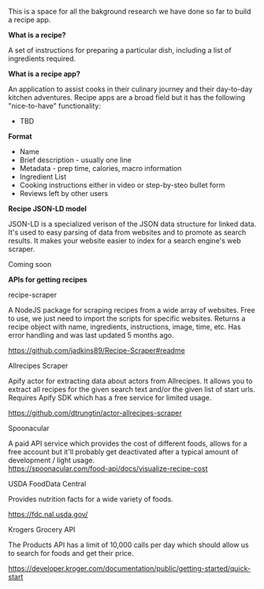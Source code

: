 This is a space for all the bakground research we have done so far to build a recipe app.

**What is a recipe?**

A set of instructions for preparing a particular dish, including a list of ingredients required.

**What is a recipe app?**

An application to assist cooks in their culinary journey and their day-to-day kitchen adventures.
Recipe apps are a broad field but it has the following "nice-to-have" functionality:
- TBD


**Format**  
- Name  
- Brief description - usually one line  
- Metadata - prep time, calories, macro information
- Ingredient List 
- Cooking instructions either in video or step-by-steo bullet form
- Reviews left by other users

**Recipe JSON-LD model**

JSON-LD is a specialized verison of the JSON data structure for linked data. It's used to easy
parsing of data from websites and to promote as search results. It makes your website easier to
index for a search engine's web scraper.

Coming soon

**APIs for getting recipes**

recipe-scraper

A NodeJS package for scraping recipes from a wide array of websites.  Free to use, we just need to import the scripts for specific websites.  Returns a recipe object with name, ingredients, instructions, image, time, etc.  Has error handling and was last updated 5 months ago.

https://github.com/jadkins89/Recipe-Scraper#readme


Allrecipes Scraper

Apify actor for extracting data about actors from Allrecipes. It allows you to extract all recipes for the given search text and/or the given list of start urls. Requires Apify SDK which has a free service for limited usage.  

https://github.com/dtrungtin/actor-allrecipes-scraper


Spoonacular

A paid API service which provides the cost of different foods, allows for a free account but it'll probably get deactivated after a typical amount of development / light usage.  
https://spoonacular.com/food-api/docs/visualize-recipe-cost


USDA FoodData Central

Provides nutrition facts for a wide variety of foods. 

https://fdc.nal.usda.gov/

Krogers Grocery API

The Products API has a limit of 10,000 calls per day which should allow us to search for foods and get their price.  

https://developer.kroger.com/documentation/public/getting-started/quick-start

